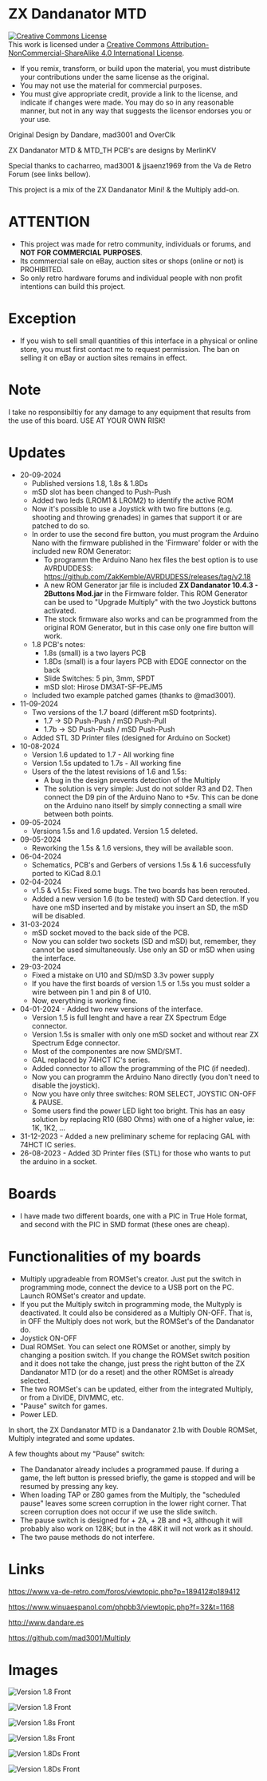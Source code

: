 # ZX Dandanator MTD

<a rel="license" href="http://creativecommons.org/licenses/by-nc-sa/4.0/"><img alt="Creative Commons License" style="border-width:0" src="https://i.creativecommons.org/l/by-nc-sa/4.0/88x31.png" /></a><br />This work is licensed under a <a rel="license" href="http://creativecommons.org/licenses/by-nc-sa/4.0/">Creative Commons Attribution-NonCommercial-ShareAlike 4.0 International License</a>.

* If you remix, transform, or build upon the material, you must distribute your contributions under the same license as the original.
* You may not use the material for commercial purposes.
* You must give appropriate credit, provide a link to the license, and indicate if changes were made. You may do so in any reasonable manner, but not in any way that suggests the licensor endorses you or your use.

Original Design by Dandare, mad3001 and OverClk

ZX Dandanator MTD & MTD_TH PCB's are designs by MerlinKV

Special thanks to cacharreo, mad3001 & jjsaenz1969 from the Va de Retro Forum (see links bellow).

This project is a mix of the ZX Dandanator Mini! & the Multiply add-on.

# ATTENTION

   - This project was made for retro community, individuals or forums, and **NOT FOR COMMERCIAL PURPOSES**.
   - Its commercial sale on eBay, auction sites or shops (online or not) is PROHIBITED.
   - So only retro hardware forums and individual people with non profit intentions can build this project.

# Exception

  - If you wish to sell small quantities of this interface in a physical or online store, you must first contact me to request permission. The ban on selling it on eBay or auction sites remains in effect.

# Note

I take no responsibiltiy for any damage to any equipment that results from the use of this board.
USE AT YOUR OWN RISK!

# Updates

* 20-09-2024
  - Published versions 1.8, 1.8s & 1.8Ds
  - mSD slot has been changed to Push-Push
  - Added two leds (LROM1 & LROM2) to identify the active ROM
  - Now it's possible to use a Joystick with two fire buttons (e.g. shooting and throwing grenades) in games that support it or are patched to do so.
  - In order to use the second fire button, you must program the Arduino Nano with the firmware published in the 'Firmware' folder or with the included new ROM Generator:
    * To programm the Arduino Nano hex files the best option is to use AVRDUDDESS: https://github.com/ZakKemble/AVRDUDESS/releases/tag/v2.18
    * A new ROM Generator jar file is included **ZX Dandanator 10.4.3 - 2Buttons Mod.jar** in the Firmware folder. This ROM Generator can be used to "Upgrade Multiply" with the two Joystick buttons activated.
    * The stock firmware also works and can be programmed from the original ROM Generator, but in this case only one fire button will work.
  - 1.8 PCB's notes:
    * 1.8s (small) is a two layers PCB
    * 1.8Ds (small) is a four layers PCB with EDGE connector on the back
    * Slide Switches: 5 pin, 3mm, SPDT
    * mSD slot: Hirose DM3AT-SF-PEJM5
  - Included two example patched games (thanks to @mad3001).
* 11-09-2024
  - Two versions of the 1.7 board (different mSD footprints).
    * 1.7 -> SD Push-Push / mSD Push-Pull
    * 1.7b -> SD Push-Push / mSD Push-Push
  - Added STL 3D Printer files (designed for Arduino on Socket)
* 10-08-2024
   - Version 1.6 updated to 1.7 - All working fine
   - Version 1.5s updated to 1.7s - All working fine
   - Users of the the latest revisions of 1.6 and 1.5s:
     * A bug in the design prevents detection of the Multiply
     * The solution is very simple: Just do not solder R3 and D2. Then connect the D9 pin of the Arduino Nano to +5v. This can be done on the Arduino nano itself by simply connecting a small wire between both points.
* 09-05-2024
   - Versions 1.5s and 1.6 updated. Version 1.5 deleted.
* 09-05-2024
   - Reworking the 1.5s & 1.6 versions, they will be available soon.
* 06-04-2024
   - Schematics, PCB's and Gerbers of versions 1.5s & 1.6 successfully ported to KiCad 8.0.1
* 02-04-2024
   - v1.5 & v1.5s: Fixed some bugs. The two boards has been rerouted.
   - Added a new version 1.6 (to be tested) with SD Card detection. If you have one mSD inserted and by mistake you insert an SD, the mSD will be disabled.
* 31-03-2024
   - mSD socket moved to the back side of the PCB.
   - Now you can solder two sockets (SD and mSD) but, remember, they cannot be used simultaneously. Use only an SD or mSD when using the interface.
* 29-03-2024
   - Fixed a mistake on U10 and SD/mSD 3.3v power supply
   - If you have the first boards of version 1.5 or 1.5s you must solder a wire between pin 1 and pin 8 of U10.
   - Now, everything is working fine. 
* 04-01-2024 - Added two new versions of the interface.
   - Version 1.5 is full lenght and have a rear ZX Spectrum Edge connector.
   - Version 1.5s is smaller with only one mSD socket and without rear ZX Spectrum Edge connector.
   - Most of the componentes are now SMD/SMT.
   - GAL replaced by 74HCT IC's series.
   - Added connector to allow the programming of the PIC (if needed).
   - Now you can programm the Arduino Nano directly (you don't need to disable the joystick).
   - Now you have only three switches: ROM SELECT, JOYSTIC ON-OFF & PAUSE.
   - Some users find the power LED light too bright. This has an easy solution by replacing R10 (680 Ohms) with one of a higher value, ie: 1K, 1K2, ...
* 31-12-2023 - Added a new preliminary scheme for replacing GAL with 74HCT IC series.
* 26-08-2023 - Added 3D Printer files (STL) for those who wants to put the arduino in a socket.

# Boards

* I have made two different boards, one with a PIC in True Hole format, and second with the PIC in SMD format (these ones are cheap).

# Functionalities of my boards

* Multiply upgradeable from ROMSet's creator. Just put the switch in programming mode, connect the device to a USB port on the PC. Launch ROMSet's creator and update.
* If you put the Multiply switch in programming mode, the Multyply is deactivated. It could also be considered as a Multiply ON-OFF. That is, in OFF the Multiply does not work, but the ROMSet's of the Dandanator do.
* Joystick ON-OFF
* Dual ROMSet. You can select one ROMSet or another, simply by changing a position switch. If you change the ROMSet switch position and it does not take the change, just press the right button of the ZX Dandanator MTD (or do a reset) and the other ROMSet is already selected.
* The two ROMSet's can be updated, either from the integrated Multiply, or from a DivIDE, DIVMMC, etc.
* "Pause" switch for games.
* Power LED.

In short, the ZX Dandanator MTD is a Dandanator 2.1b with Double ROMSet, Multiply integrated and some updates.

A few thoughts about my "Pause" switch:

* The Dandanator already includes a programmed pause. If during a game, the left button is pressed briefly, the game is stopped and will be resumed by pressing any key.
* When loading TAP or Z80 games from the Multiply, the "scheduled pause" leaves some screen corruption in the lower right corner. That screen corruption does not occur if we use the slide switch.
* The pause switch is designed for + 2A, + 2B and +3, although it will probably also work on 128K; but in the 48K it will not work as it should.
* The two pause methods do not interfere.

# Links

https://www.va-de-retro.com/foros/viewtopic.php?p=189412#p189412

https://www.winuaespanol.com/phpbb3/viewtopic.php?f=32&t=1168

http://www.dandare.es

https://github.com/mad3001/Multiply

# Images

![Version 1.8 Front](https://github.com/merlinkv/ZX_Dandanator_MTD/blob/main/ZX_Dandanator_MTD_1_8_Front.jpg)

![Version 1.8 Front](https://github.com/merlinkv/ZX_Dandanator_MTD/blob/main/ZX_Dandanator_MTD_1_8_Back.jpg)

![Version 1.8s Front](https://github.com/merlinkv/ZX_Dandanator_MTD/blob/main/ZX_Dandanator_MTD_1_8s_Front.jpg)

![Version 1.8s Front](https://github.com/merlinkv/ZX_Dandanator_MTD/blob/main/ZX_Dandanator_MTD_1_8s_Back.jpg)

![Version 1.8Ds Front](https://github.com/merlinkv/ZX_Dandanator_MTD/blob/main/ZX_Dandanator_MTD_1_8Ds_Back.jpg)

![Version 1.8Ds Front](https://github.com/merlinkv/ZX_Dandanator_MTD/blob/main/ZX_Dandanator_MTD_1_8Ds_Back.jpg)



